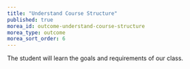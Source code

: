 ```yaml
---
title: "Understand Course Structure"
published: true
morea_id: outcome-understand-course-structure
morea_type: outcome
morea_sort_order: 6
---
```


The student will learn the goals and requirements of our class.
